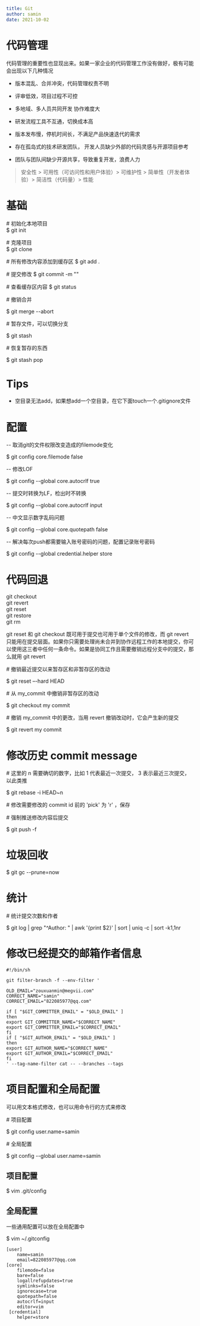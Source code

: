 ```yaml
title: Git
author: samin
date: 2021-10-02
```

# 代码管理

代码管理的重要性也显现出来。如果一家企业的代码管理工作没有做好，极有可能会出现以下几种情况
- 版本混乱、合并冲突，代码管理权责不明

- 评审低效，项目过程不可控

- 多地域、多人员共同开发 协作难度大

- 研发流程工具不互通，切换成本高

- 版本发布慢，停机时间长，不满足产品快速迭代的需求

- 存在孤岛式的技术研发团队， 开发人员缺少外部的代码灵感与开源项目参考

- 团队与团队间缺少开源共享，导致重复开发，浪费人力

> 安全性 > 可用性（可访问性和用户体验）> 可维护性 > 简单性（开发者体验）> 简洁性（代码量）> 性能

# 基础

\# 初始化本地项目  
$ git init

\# 克隆项目  
$ git clone <url>

\# 所有修改内容添加到缓存区
$ git add .

\# 提交修改
$ git commit -m ""

\# 查看缓存区内容
$ git status

\# 撤销合并

$ git merge --abort

\# 暂存文件，可以切换分支

$ git stash

\# 恢复暂存的东西

$ git stash pop 

# Tips

- 空目录无法add，如果想add一个空目录，在它下面touch一个.gitignore文件

# 配置

-- 取消git的文件权限改变造成的filemode变化

$ git config core.filemode false

-- 修改LOF

$ git config --global core.autocrlf true

-- 提交时转换为LF，检出时不转换

$ git config --global core.autocrlf input

-- 中文显示数字乱码问题

$ git config --global core.quotepath false

-- 解决每次push都需要输入账号密码的问题，配置记录账号密码

$ git config --global credential.helper store

# 代码回退

git checkout  
git revert  
git reset  
git restore  
git rm  

git reset 和 git checkout 既可用于提交也可用于单个文件的修改，而 git revert 只能用在提交层面。如果你只需要处理尚未合并到协作远程工作的本地提交，你可以使用这三者中任何一条命令。如果是协同工作且需要撤销远程分支中的提交，那么就用 git revert

\# 撤销最近提交以来暂存区和非暂存区的改动

$ git reset –-hard HEAD

\# 从 my_commit 中撤销非暂存区的改动

$ git checkout my commit

\# 撤销 my_commit 中的更改，当用 revert 撤销改动时，它会产生新的提交

$ git revert my commit

# 修改历史 commit message

\# 这里的 n 需要确切的数字，比如 1 代表最近一次提交， 3 表示最近三次提交，以此类推

$ git rebase -i HEAD~n

\# 修改需要修改的 commit id 前的 'pick' 为 'r' ，保存

\# 强制推送修改内容后提交

$ git push -f

# 垃圾回收

$ git gc --prune=now

# 统计

\# 统计提交次数和作者

$ git log | grep "^Author: " | awk '{print $2}' | sort | uniq -c | sort -k1,1nr

# 修改已经提交的邮箱作者信息

```shell
#!/bin/sh

git filter-branch -f --env-filter '

OLD_EMAIL="zouxuanmin@megvii.com"
CORRECT_NAME="samin"
CORRECT_EMAIL="822085977@qq.com"

if [ "$GIT_COMMITTER_EMAIL" = "$OLD_EMAIL" ]
then
export GIT_COMMITTER_NAME="$CORRECT_NAME"
export GIT_COMMITTER_EMAIL="$CORRECT_EMAIL"
fi
if [ "$GIT_AUTHOR_EMAIL" = "$OLD_EMAIL" ]
then
export GIT_AUTHOR_NAME="$CORRECT_NAME"
export GIT_AUTHOR_EMAIL="$CORRECT_EMAIL"
fi
' --tag-name-filter cat -- --branches --tags
```

# 项目配置和全局配置

可以用文本格式修改，也可以用命令行的方式来修改

\# 项目配置

$ git config user.name=samin

\# 全局配置

$ git config --global user.name=samin

## 项目配置

$ vim .git/config

## 全局配置

一些通用配置可以放在全局配置中

$ vim ~/.gitconfig

```
[user]
    name=samin
    email=822085977@qq.com
[core]
    filemode=false
    bare=false
    logallrefupdates=true
    symlinks=false
    ignorecase=true
    quotepath=false
    autocrlf=input
    editor=vim
 [credential]
    helper=store
```